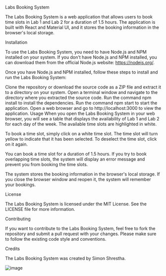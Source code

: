 Labs Booking System

The Labs Booking System is a web application that allows users to book time slots in Lab 1 and Lab 2 for a duration of 1.5 hours. The application is built with React and Material UI, and it stores the booking information in the browser's local storage.

Installation

To use the Labs Booking System, you need to have Node.js and NPM installed on your system. If you don't have Node.js and NPM installed, you can download them from the official Node.js website: https://nodejs.org/.

Once you have Node.js and NPM installed, follow these steps to install and run the Labs Booking System:

Clone the repository or download the source code as a ZIP file and extract it to a directory on your system.
Open a terminal window and navigate to the directory where you extracted the source code.
Run the command npm install to install the dependencies.
Run the command npm start to start the application.
Open a web browser and go to http://localhost:3000 to view the application.
Usage
When you open the Labs Booking System in your web browser, you will see a table that displays the availability of Lab 1 and Lab 2 for each day of the week. The available time slots are highlighted in white.

To book a time slot, simply click on a white time slot. The time slot will turn yellow to indicate that it has been selected. To deselect the time slot, click on it again.

You can book a time slot for a duration of 1.5 hours. If you try to book overlapping time slots, the system will display an error message and prevent you from booking the time slots.

The system stores the booking information in the browser's local storage. If you close the browser window and reopen it, the system will remember your bookings.

License

The Labs Booking System is licensed under the MIT License. See the LICENSE file for more information.

Contributing

If you want to contribute to the Labs Booking System, feel free to fork the repository and submit a pull request with your changes. Please make sure to follow the existing code style and conventions.

Credits

The Labs Booking System was created by Simon Shrestha.

![image](https://user-images.githubusercontent.com/120302946/223735426-97184461-3fb4-4017-bfd8-2b7a9dd9b600.png)

